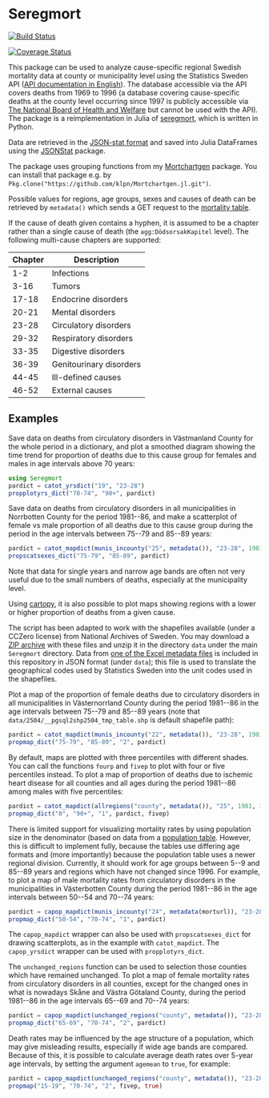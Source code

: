 # Seregmort 

[![Build Status](https://travis-ci.org/klpn/Seregmort.jl.svg?branch=master)](https://travis-ci.org/klpn/Seregmort.jl)

[![Coverage Status](https://coveralls.io/repos/klpn/Seregmort.jl/badge.svg?branch=master&service=github)](https://coveralls.io/github/klpn/Seregmort.jl?branch=master)

This package can be used to analyze cause-specific regional Swedish mortality
data at county or municipality level using the Statistics Sweden API ([API
documentation in
English](https://scb.se/contentassets/79c32c72783a4f67b202ad3189f921b9/api_description.pdf)). The database accessible via the API covers deaths from 1969 to 1996 (a database covering
cause-specific deaths at the county level occurring since 1997 is publicly
accessible via [The National Board of Health and
Welfare](https://www.socialstyrelsen.se/statistik/statistikdatabas/dodsorsaker)
but cannot be used with the API). The package is a reimplementation in Julia of
[seregmort](https://github.com/klpn/seregmort), which is written in Python.

Data are retrieved in the [JSON-stat format](https://json-stat.org/) and saved
into Julia DataFrames using the [JSONStat](https://github.com/klpn/JSONStat.jl)
package.

The package uses grouping functions from my
[Mortchartgen](https://github.com/klpn/Mortchartgen.jl) package. You can
install that package e.g. by
`Pkg.clone("https://github.com/klpn/Mortchartgen.jl.git")`.

Possible values for regions, age groups, sexes and causes of death can be retrieved by `metadata()` which sends a GET request to the [mortality table](https://api.scb.se/OV0104/v1/doris/sv/ssd/START/HS/HS0301/DodaOrsak).

If the cause of death given contains a hyphen, it is assumed to be a chapter
rather than a single cause of death (the `agg:DödsorsakKapitel` level). The
following multi-cause chapters are supported:

| Chapter | Description
| ------- | -----------
| 1-2 | Infections
| 3-16 | Tumors
| 17-18 | Endocrine disorders
| 20-21 | Mental disorders
| 23-28 | Circulatory disorders
| 29-32 | Respiratory disorders
| 33-35 | Digestive disorders
| 36-39 | Genitourinary disorders
| 44-45 | Ill-defined causes
| 46-52 | External causes

## Examples
Save data on deaths from circulatory disorders in Västmanland County for the
whole period in a dictionary, and plot a smoothed diagram showing the time
trend for proportion of deaths due to this cause group for females and males in
age intervals above 70 years:

```julia
using Seregmort
pardict = catot_yrsdict("19", "23-28")
propplotyrs_dict("70-74", "90+", pardict)
```
Save data on deaths from circulatory disorders in all municipalities in
Norrbotten County for the period 1981--86, and make a scatterplot of female vs
male proportion of all deaths due to this cause group during the period in the
age intervals between 75--79 and 85--89 years: 
```julia
pardict = catot_mapdict(munis_incounty("25", metadata()), "23-28", 1981, 1986)
propscatsexes_dict("75-79", "85-89", pardict)
```
Note that data for single years and narrow age bands are often not very useful due to the small numbers of deaths, especially at the municipality level.

Using [cartopy](https://github.com/SciTools/cartopy), it is also possible to plot maps showing regions with a lower or higher proportion of deaths from a given cause. 

The script has been adapted to work with the shapefiles available (under a
CCZero license) from National Archives of Sweden. You may download a [ZIP
archive](https://riksarkivet.se/psi/NAD_Topografidata.zip) with these files and
unzip it in the directory `data` under the main `Seregmort` directory. Data from
[one of the Excel metadata files](https://riksarkivet.se/psi/g_units_names.xls)
is included in this repository in JSON format (under `data`); this file is used
to translate the geographical codes used by Statistics Sweden into the unit
codes used in the shapefiles.

Plot a map of the proportion of female deaths due to circulatory disorders in
all municipalities in Västernorrland County during the period 1981--86 in the
age intervals between 75--79 and 85--89 years (note that
`data/2504/__pgsql2shp2504_tmp_table.shp` is default shapefile path):
```julia
pardict = catot_mapdict(munis_incounty("22", metadata()), "23-28", 1981, 1986)
propmap_dict("75-79", "85-89", "2", pardict)
```

By default, maps are plotted with three percentiles with different shades. You
can call the functions `fourp` and `fivep` to plot with four or five
percentiles instead. To plot a map of proportion of deaths due to ischemic
heart disease for all counties and all ages during the period 1981--86 among
males with five percentiles:
```julia
pardict = catot_mapdict(allregions("county", metadata()), "25", 1981, 1986)
propmap_dict("0", "90+", "1", pardict, fivep)
```

There is limited support for visualizing mortality rates by using population
size in the denominator (based on data from a [population
table](https://api.scb.se/OV0104/v1/doris/sv/ssd/START/BE/BE0101/BE0101A/BefolkningNy).
However, this is difficult to implement fully, because the tables use differing
age formats and (more importantly) because the population table uses a newer
regional division. Currently, it should work for age groups between 5--9 and
85--89 years and regions which have not changed since 1996. For example, to
plot a map of male mortality rates from circulatory disorders in the municipalities
in Västerbotten County during the period 1981--86 in the age intervals between
50--54 and 70--74 years:
```julia
pardict = capop_mapdict(munis_incounty("24", metadata(morturl)), "23-28", 1981, 1986)
propmap_dict("50-54", "70-74", "1", pardict)
```

The `capop_mapdict` wrapper can also be used with `propscatsexes_dict` for drawing
scatterplots, as in the example with `catot_mapdict`. The `capop_yrsdict`
wrapper can be used with `propplotyrs_dict`.

The `unchanged_regions` function can be used to selection those counties which
have remained unchanged. To plot a map of female mortality rates from circulatory
disorders in all counties, except for the changed ones in what is nowadays
Skåne and Västra Götaland County, during the period 1981--86 in the age intervals
65--69 and 70--74 years:
```julia
pardict = capop_mapdict(unchanged_regions("county", metadata()), "23-28", 1981, 1986)
propmap_dict("65-69", "70-74", "2", pardict)
```

Death rates may be influenced by the age structure of a population, which may
give misleading results, especially if wide age bands are compared. Because of
this, it is possible to calculate average death rates over 5-year age
intervals, by setting the argument `agemean` to `true`, for example:
```julia
pardict = capop_mapdict(unchanged_regions("county", metadata()), "23-28", 1981, 1986)
propmap("15-19", "70-74", "2", fivep, true)
```

